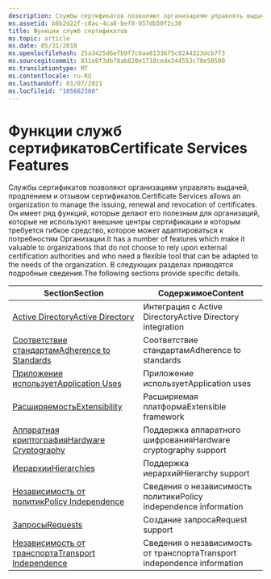 ```yaml
---
description: Службы сертификатов позволяют организациям управлять выдачей, продлением и отзывом сертификатов.
ms.assetid: b8b2d22f-c8ac-4ca8-bef8-057db50f2c30
title: Функции служб сертификатов
ms.topic: article
ms.date: 05/31/2018
ms.openlocfilehash: 25a3425d6efb9f7c6aa61336f5c8244323dcb7f3
ms.sourcegitcommit: 831e8f3db78ab820e1710cede244553c70e50500
ms.translationtype: MT
ms.contentlocale: ru-RU
ms.lasthandoff: 01/07/2021
ms.locfileid: "105662360"
---
```

# <a name="certificate-services-features"></a><span data-ttu-id="9b3ec-103">Функции служб сертификатов</span><span class="sxs-lookup"><span data-stu-id="9b3ec-103">Certificate Services Features</span></span>

<span data-ttu-id="9b3ec-104">Службы сертификатов позволяют организациям управлять выдачей, продлением и отзывом сертификатов.</span><span class="sxs-lookup"><span data-stu-id="9b3ec-104">Certificate Services allows an organization to manage the issuing, renewal and revocation of certificates.</span></span> <span data-ttu-id="9b3ec-105">Он имеет ряд функций, которые делают его полезным для организаций, которые не используют внешние центры сертификации и которым требуется гибкое средство, которое может адаптироваться к потребностям Организации.</span><span class="sxs-lookup"><span data-stu-id="9b3ec-105">It has a number of features which make it valuable to organizations that do not choose to rely upon external certification authorities and who need a flexible tool that can be adapted to the needs of the organization.</span></span> <span data-ttu-id="9b3ec-106">В следующих разделах приводятся подробные сведения.</span><span class="sxs-lookup"><span data-stu-id="9b3ec-106">The following sections provide specific details.</span></span>



| <span data-ttu-id="9b3ec-107">Section</span><span class="sxs-lookup"><span data-stu-id="9b3ec-107">Section</span></span>                                              | <span data-ttu-id="9b3ec-108">Содержимое</span><span class="sxs-lookup"><span data-stu-id="9b3ec-108">Content</span></span>                            |
|------------------------------------------------------|------------------------------------|
| [<span data-ttu-id="9b3ec-109">Active Directory</span><span class="sxs-lookup"><span data-stu-id="9b3ec-109">Active Directory</span></span>](active-directory.md)             | <span data-ttu-id="9b3ec-110">Интеграция с Active Directory</span><span class="sxs-lookup"><span data-stu-id="9b3ec-110">Active Directory integration</span></span>       |
| [<span data-ttu-id="9b3ec-111">Соответствие стандартам</span><span class="sxs-lookup"><span data-stu-id="9b3ec-111">Adherence to Standards</span></span>](adherence-to-standards.md) | <span data-ttu-id="9b3ec-112">Соответствие стандартам</span><span class="sxs-lookup"><span data-stu-id="9b3ec-112">Adherence to standards</span></span>             |
| [<span data-ttu-id="9b3ec-113">Приложение использует</span><span class="sxs-lookup"><span data-stu-id="9b3ec-113">Application Uses</span></span>](application-uses.md)             | <span data-ttu-id="9b3ec-114">Приложение использует</span><span class="sxs-lookup"><span data-stu-id="9b3ec-114">Application uses</span></span>                   |
| [<span data-ttu-id="9b3ec-115">Расширяемость</span><span class="sxs-lookup"><span data-stu-id="9b3ec-115">Extensibility</span></span>](extensibility.md)                   | <span data-ttu-id="9b3ec-116">Расширяемая платформа</span><span class="sxs-lookup"><span data-stu-id="9b3ec-116">Extensible framework</span></span>               |
| [<span data-ttu-id="9b3ec-117">Аппаратная криптография</span><span class="sxs-lookup"><span data-stu-id="9b3ec-117">Hardware Cryptography</span></span>](hardware-cryptography.md)   | <span data-ttu-id="9b3ec-118">Поддержка аппаратного шифрования</span><span class="sxs-lookup"><span data-stu-id="9b3ec-118">Hardware cryptography support</span></span>      |
| [<span data-ttu-id="9b3ec-119">Иерархии</span><span class="sxs-lookup"><span data-stu-id="9b3ec-119">Hierarchies</span></span>](hierarchies.md)                       | <span data-ttu-id="9b3ec-120">Поддержка иерархий</span><span class="sxs-lookup"><span data-stu-id="9b3ec-120">Hierarchy support</span></span>                  |
| [<span data-ttu-id="9b3ec-121">Независимость от политик</span><span class="sxs-lookup"><span data-stu-id="9b3ec-121">Policy Independence</span></span>](policy-independence.md)       | <span data-ttu-id="9b3ec-122">Сведения о независимость политики</span><span class="sxs-lookup"><span data-stu-id="9b3ec-122">Policy independence information</span></span>    |
| [<span data-ttu-id="9b3ec-123">Запросы</span><span class="sxs-lookup"><span data-stu-id="9b3ec-123">Requests</span></span>](requests.md)                             | <span data-ttu-id="9b3ec-124">Создание запроса</span><span class="sxs-lookup"><span data-stu-id="9b3ec-124">Request support</span></span>                    |
| [<span data-ttu-id="9b3ec-125">Независимость от транспорта</span><span class="sxs-lookup"><span data-stu-id="9b3ec-125">Transport Independence</span></span>](transport-independence.md) | <span data-ttu-id="9b3ec-126">Сведения о независимость от транспорта</span><span class="sxs-lookup"><span data-stu-id="9b3ec-126">Transport independence information</span></span> |



 

 

 



